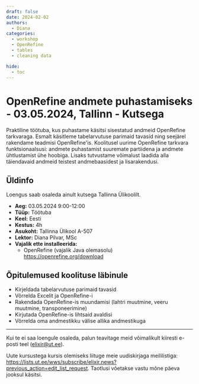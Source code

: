 ```yaml
---
draft: false
date: 2024-02-02
authors:
  - Diana
categories:
  - workshop 
  - OpenRefine 
  - tables 
  - cleaning data

hide:
  - toc
---
```


# OpenRefine andmete puhastamiseks - 03.05.2024, Tallinn - Kutsega

Praktiline töötuba, kus puhastame käsitsi sisestatud andmeid OpenRefine tarkvaraga. Esmalt käsitleme tabelarvutuse parimaid tavasid ning seejärel rakendame teadmisi OpenRefine'is. Koolitusel uurime OpenRefine tarkvara funktsionaalsusi: andmete puhastamist suuremate partiidena ja andmete ühtlustamist ühe hoobiga. Lisaks tutvustame võimalust laadida alla täiendavaid andmeid teistest andmebaasidest ja lisarakendusi. 

<!-- more -->

## Üldinfo

Loengus saab osaleda ainult kutsega Tallinna Ülikoolilt. 

* __Aeg:__ 03.05.2024 9:00-12:00
* __Tüüp:__  Töötuba 
* __Keel:__ Eesti
* __Kestus:__ 4h
* __Asukoht:__  Tallinna Ülikool A-507
* __Lektor:__ Diana Pilvar, MSc
* __Vajalik ette installeerida:__ 
    * OpenRefine (vajalik Java olemasolu) https://openrefine.org/download

## Õpitulemused koolituse läbinule

* Kirjeldada tabelarvutuse parimaid tavasid
* Võrrelda Excelit ja OpenRefine-i
* Rakendada OpenRefine-is muundamisi (lahtri muutmine, veeru muutmine, transponeerimine)
* Kirjutada OpenRefine-is lihtsaid avaldisi
* Võrrelda oma andmestikku välise allika andmestikuga


---

Kui te ei saa loengule osaleda, palun teavitage meid võimalikult kiiresti e-posti teel (elixir@ut.ee).

Uute kursustega kursis olemiseks liituge meie uudiskirjaga meililistiga:  https://lists.ut.ee/wws/subscribe/elixir.news?previous_action=edit_list_request. Taotlusi võetakse vastu mõne päeva jooksul käsitsi.
